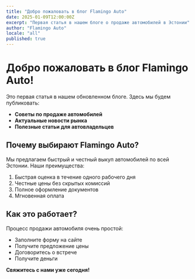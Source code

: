 ```yaml
---
title: "Добро пожаловать в блог Flamingo Auto"
date: 2025-01-09T12:00:00Z
excerpt: "Первая статья в нашем блоге о продаже автомобилей в Эстонии"
author: "Flamingo Auto"
locale: "all"
published: true
---
```


# Добро пожаловать в блог Flamingo Auto!

Это первая статья в нашем обновленном блоге. Здесь мы будем публиковать:

- **Советы по продаже автомобилей**
- **Актуальные новости рынка**
- **Полезные статьи для автовладельцев**

## Почему выбирают Flamingo Auto?

Мы предлагаем быстрый и честный выкуп автомобилей по всей Эстонии. Наши преимущества:

1. Быстрая оценка в течение одного рабочего дня
2. Честные цены без скрытых комиссий  
3. Полное оформление документов
4. Мгновенная оплата

## Как это работает?

Процесс продажи автомобиля очень простой:

- Заполните форму на сайте
- Получите предложение цены
- Договоритесь о встрече
- Получите деньги

**Свяжитесь с нами уже сегодня!**